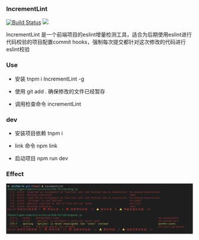 ### IncrementLint

[![Build Status](https://travis-ci.org/Genluo/IncrementLint.svg)](https://travis-ci.org/Genluo/increment-eslint) [![](https://img.shields.io/npm/dt/increment-eslint.svg)]((https://www.npmjs.com/package/increment-eslint))



IncrementLint 是一个前端项目的eslint增量检测工具，适合为后期使用eslint进行代码校验的项目配置commit hooks，强制每次提交都针对这次修改的代码进行eslint校验

### Use
* 安装
tnpm i IncrementLint -g

* 使用
git add . 确保修改的文件已经暂存

* 调用检查命令
incrementLint

### dev
* 安装项目依赖
tnpm i

* link 命令
npm link

* 启动项目
npm run dev

### Effect
![效果图](./doc/log.jpg)